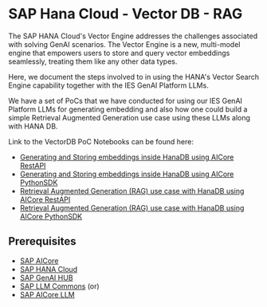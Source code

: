 # SAP Hana Cloud - Vector DB - RAG

The SAP HANA Cloud's Vector Engine addresses the challenges associated with solving GenAI scenarios. The Vector Engine is a new, multi-model engine that empowers users to store and query vector embeddings seamlessly, treating them like any other data types.

Here, we document the steps involved to in using the HANA's Vector Search Engine capability together with the IES GenAI Platform LLMs.

We have a set of PoCs that we have conducted for using our IES GenAI Platform LLMs for generating embedding and also how one could build a simple Retrieval Augmented Generation use case using these LLMs along with HANA DB.

Link to the VectorDB PoC Notebooks can be found here:

- [Generating and Storing embeddings inside HanaDB using AICore RestAPI](../sap/SAP-HANA-Cloud-VectorEngine-PoC/Generate-and-store-embeddings_with-HanaDB-AICore-RestAPI.ipynb)
- [Generating and Storing embeddings inside HanaDB using AICore PythonSDK](../sap/SAP-HANA-Cloud-VectorEngine-PoC/Generate-and-store-embeddings_with-HanaDB-AICore-PythonSDK.ipynb)
- [Retrieval Augmented Generation (RAG) use case with HanaDB using AICore RestAPI](../sap/SAP-HANA-Cloud-VectorEngine-PoC/Retrieval-Augmented-Generation_with-HanaDB-AICore-RestAPI.ipynb)
- [Retrieval Augmented Generation (RAG) use case with HanaDB using AICore PythonSDK](../sap/SAP-HANA-Cloud-VectorEngine-PoC/Retrieval-Augmented-Generation_with-HanaDB-AICore-PythonSDK.ipynb)

## Prerequisites

- [SAP AICore](https://help.sap.com/docs/sap-ai-core?locale=en-US)
- [SAP HANA Cloud](https://help.sap.com/docs/hana-cloud/sap-hana-cloud-getting-started-guide/introduction-to-sap-hana-cloud)
- [SAP GenAI HUB](https://help.sap.com/docs/sap-ai-core/sap-ai-core-service-guide/generative-ai-hub-in-sap-ai-core)
- [SAP LLM Commons](https://github.tools.sap/AI-Playground-Projects/llm-commons) (or)
- [SAP AICore LLM](https://pypi.org/project/sap-ai-core-llm/)
